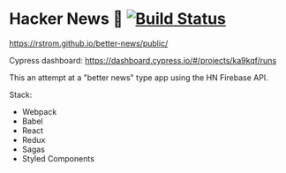 # Hacker News 🌈 [![Build Status](https://travis-ci.org/rstrom/better-news.svg?branch=master)](https://travis-ci.org/rstrom/better-news)

https://rstrom.github.io/better-news/public/

Cypress dashboard: https://dashboard.cypress.io/#/projects/ka9kqf/runs

This an attempt at a "better news" type app using the HN Firebase API.

Stack:
* Webpack
* Babel
* React
* Redux
* Sagas
* Styled Components